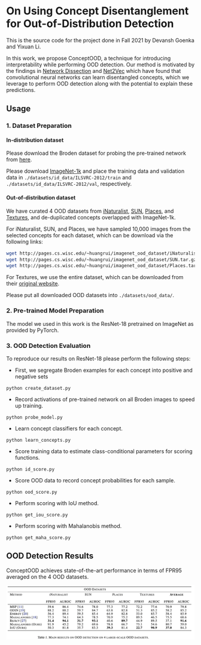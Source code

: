 # On Using Concept Disentanglement for Out-of-Distribution Detection

This is the source code for the project done in Fall 2021 by Devansh Goenka and Yixuan Li.

In this work, we propose ConceptOOD, a technique for introducing interpretability while performing OOD detection.
Our method is motivated by the findings in [Network Dissection](http://netdissect.csail.mit.edu/final-network-dissection.pdf) and [Net2Vec](https://openaccess.thecvf.com/content_cvpr_2018/papers/Fong_Net2Vec_Quantifying_and_CVPR_2018_paper.pdf) which have found that convolutional neural networks can learn disentangled concepts, which we leverage to perform OOD detection along with the potential to explain these predictions. 

## Usage

### 1. Dataset Preparation

#### In-distribution dataset

Please download the Broden dataset for probing the pre-trained network from [here](https://github.com/CSAILVision/NetDissect/blob/release1/script/dlbroden.sh).

Please download [ImageNet-1k](http://www.image-net.org/challenges/LSVRC/2012/index) and place the training data and validation data in
`./datasets/id_data/ILSVRC-2012/train` and  `./datasets/id_data/ILSVRC-2012/val`, respectively.

#### Out-of-distribution dataset

We have curated 4 OOD datasets from 
[iNaturalist](https://arxiv.org/pdf/1707.06642.pdf), 
[SUN](https://vision.princeton.edu/projects/2010/SUN/paper.pdf), 
[Places](http://places2.csail.mit.edu/PAMI_places.pdf), 
and [Textures](https://arxiv.org/pdf/1311.3618.pdf), 
and de-duplicated concepts overlapped with ImageNet-1k.

For iNaturalist, SUN, and Places, we have sampled 10,000 images from the selected concepts for each dataset,
which can be download via the following links:
```bash
wget http://pages.cs.wisc.edu/~huangrui/imagenet_ood_dataset/iNaturalist.tar.gz
wget http://pages.cs.wisc.edu/~huangrui/imagenet_ood_dataset/SUN.tar.gz
wget http://pages.cs.wisc.edu/~huangrui/imagenet_ood_dataset/Places.tar.gz
```

For Textures, we use the entire dataset, which can be downloaded from their
[original website](https://www.robots.ox.ac.uk/~vgg/data/dtd/).

Please put all downloaded OOD datasets into `./datasets/ood_data/`.

### 2. Pre-trained Model Preparation

The model we used in this work is the ResNet-18 pretrained on ImageNet as provided by PyTorch.

### 3. OOD Detection Evaluation

To reproduce our results on ResNet-18 please perform the following steps:

* First, we segregate Broden examples for each concept into positive and negative sets
```
python create_dataset.py
```

* Record activations of pre-trained network on all Broden images to speed up training.
```
python probe_model.py
```

* Learn concept classifiers for each concept.
```
python learn_concepts.py
```

* Score training data to estimate class-conditional parameters for scoring functions.
```
python id_score.py
```

* Score OOD data to record concept probabilities for each sample.
```
python ood_score.py
```

* Perform scoring with IoU method.
```
python get_iou_score.py
```

* Perform scoring with Mahalanobis method.
```
python get_maha_score.py
```


## OOD Detection Results

ConceptOOD achieves state-of-the-art performance in terms of FPR95 averaged on the 4 OOD datasets.

![results](figs/result.png)